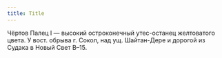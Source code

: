 ```yaml
---
title: Title
---
```


Чёртов Палец I — высокий остроконечный утес-останец желтоватого цвета. У вост.
обрыва г. Сокол, над ущ. Шайтан-Дере и дорогой из Судака в Новый Свет В–15.

